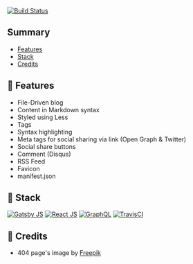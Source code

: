 
[![Build Status](https://travis-ci.org/lgcolella/PersonalSite.svg?branch=master)](https://travis-ci.org/lgcolella/PersonalSite)

## Summary

* [Features](#-features)
* [Stack](#-stack)
* [Credits](#-credits)

## 🔌 Features

* File-Driven blog
* Content in Markdown syntax
* Styled using Less
* Tags
* Syntax highlighting
* Meta tags for social sharing via link (Open Graph & Twitter)
* Social share buttons
* Comment (Disqus)
* RSS Feed
* Favicon
* manifest.json

## 🔧 Stack

[![Gatsby JS](https://github.com/lgcolella/PersonalSite/raw/master/repository/gatsby.png "Gatsby JS")](https://www.gatsbyjs.org/)
[![React JS](https://github.com/lgcolella/PersonalSite/raw/master/repository/react.png "React JS")](https://reactjs.org/)
[![GraphQL](https://github.com/lgcolella/PersonalSite/raw/master/repository/graphql.png "GraphQL")](https://graphql.org/)
[![TravisCI](https://github.com/lgcolella/PersonalSite/raw/master/repository/travis.png "TravisCI")](https://travis-ci.org/)

## 📃 Credits

* 404 page's image by [Freepik](https://www.freepik.com/free-vector/404-error-web-template-with-cones-in-flat-style_1988659.htm)